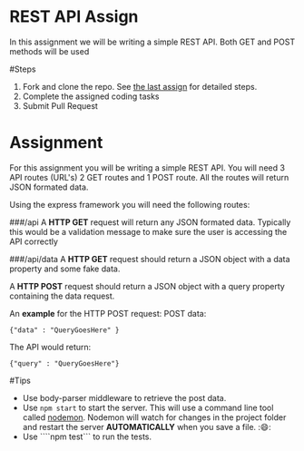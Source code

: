 # REST API Assign
In this assignment we will be writing a simple REST API. Both GET and POST methods will be used

#Steps
1. Fork and clone the repo. See [the last assign](https://github.com/UVU-DigitalMedia/DGM3780-Assign1) for detailed steps.
2. Complete the assigned coding tasks
3. Submit Pull Request

# Assignment
For this assignment you will be writing a simple REST API. You will need 3 API routes (URL's) 2 GET routes and 1 POST route. All the routes will return JSON formated data.

Using the express framework you will need the following routes:

###/api
A **HTTP GET** request will return any JSON formated data. Typically this would be a validation message to make sure the user is accessing the API correctly

###/api/data
A **HTTP GET** request should return a JSON object with a data property and some fake data.

A **HTTP POST** request should return a JSON object with a query property containing the data request.

An **example** for the HTTP POST request:
POST data:

````{"data" : "QueryGoesHere" }````

The API would return:

````{"query" : "QueryGoesHere"}````


#Tips
- Use body-parser middleware to retrieve the post data.
- Use ````npm start```` to start the server. This will use a command line tool called [nodemon](http://nodemon.io/). Nodemon will watch for changes in the project folder and restart the server **AUTOMATICALLY** when you save a file. ::smile::
- Use ````npm test``` to run the tests.

